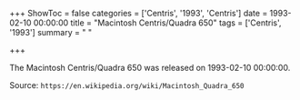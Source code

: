 +++
ShowToc = false
categories = ['Centris', '1993', 'Centris']
date = 1993-02-10 00:00:00
title = "Macintosh Centris/Quadra 650"
tags = ['Centris', '1993']
summary = " "

+++

The Macintosh Centris/Quadra 650 was released on 1993-02-10 00:00:00.

Source: `https://en.wikipedia.org/wiki/Macintosh_Quadra_650`


